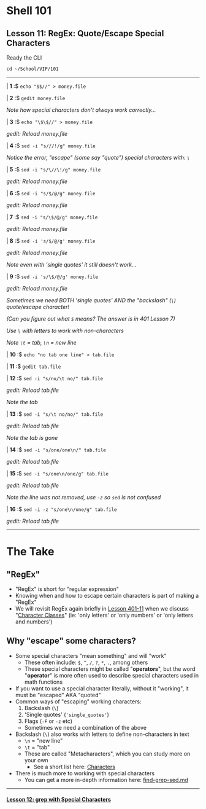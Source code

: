# Shell 101
## Lesson 11: RegEx: Quote/Escape Special Characters

Ready the CLI

`cd ~/School/VIP/101`

___

| **1** :$ `echo "$$//" > money.file`

| **2** :$ `gedit money.file`

*Note how special characters don't always work correctly...*

| **3** :$ `echo "\$\$//" > money.file`

*gedit: Reload money.file*

| **4** :$ `sed -i "s///!/g" money.file`

*Notice the error, "escape" (some say "quote") special characters with: `\`*

| **5** :$ `sed -i "s/\//\!/g" money.file`

*gedit: Reload money.file*

| **6** :$ `sed -i "s/$/@/g" money.file`

*gedit: Reload money.file*

| **7** :$ `sed -i "s/\$/@/g" money.file`

*gedit: Reload money.file*

| **8** :$ `sed -i 's/$/@/g' money.file`

*gedit: Reload money.file*

*Note even with 'single quotes' it still doesn't work...*

| **9** :$ `sed -i 's/\$/@/g' money.file`

*gedit: Reload money.file*

*Sometimes we need BOTH 'single quotes' AND the "backslash" (`\`) quote/escape character!*

*(Can you figure out what `$` means? The answer is in 401 Lesson 7)*

*Use `\` with letters to work with non-characters*

*Note `\t` = tab, `\n` = new line*

| **10** :$ `echo "no tab one line" > tab.file`

| **11** :$ `gedit tab.file`

| **12** :$ `sed -i "s/no/\t no/" tab.file`

*gedit: Reload tab.file*

*Note the tab*

| **13** :$ `sed -i "s/\t no/no/" tab.file`

*gedit: Reload tab.file*

*Note the tab is gone*

| **14** :$ `sed -i "s/one/one\n/" tab.file`

*gedit: Reload tab.file*

| **15** :$ `sed -i "s/one\n/one/g" tab.file`

*gedit: Reload tab.file*

*Note the line was not removed, use `-z` so `sed` is not confused*

| **16** :$ `sed -i -z "s/one\n/one/g" tab.file`

*gedit: Reload tab.file*

___

# The Take

## "RegEx"
- "RegEx" is short for "regular expression"
- Knowing when and how to escape certain characters is part of making a "RegEx"
- We will revisit RegEx again briefly in [Lesson 401-11](https://github.com/inkVerb/vip/blob/master/401/Lesson-11.md) when we discuss "[Character Classes](https://github.com/inkVerb/vip/blob/master/Cheat-Sheets/Characters.md#Classes)" (ie: 'only letters' or 'only numbers' or 'only letters and numbers')

## Why "escape" some characters?
- Some special characters "mean something" and will "work"
  - These often include: `$`, `^`, `/`, `?`, `*`, `.`, among others
  - These special characters might be called "**operators**", but the word "**operator**" is more often used to describe special characters used in math functions
- If you want to use a special character literally, without it "working", it must be "escaped" AKA "quoted"
- Common ways of "escaping" working characters:
  1. Backslash (`\`)
  2. 'Single quotes' (`'single_quotes'`)
  3. Flags (`-F` or `-z` etc)
  - Sometimes we need a combination of the above
- Backslash (`\`) also works with letters to define non-characters in text
  - `\n` = "new line"
  - `\t` = "tab"
  - These are called "Metacharacters", which you can study more on your own
    - See a short list here: [Characters](https://github.com/inkVerb/vip/blob/master/Cheat-Sheets/Characters.md#RegEx-Metacharacters)
- There is much more to working with special characters
  - You can get a more in-depth information here: [find-grep-sed.md](https://github.com/inkVerb/VIP/blob/master/Cheat-Sheets/find-grep-sed.md)

___

#### [Lesson 12: grep with Special Characters](https://github.com/inkVerb/vip/blob/master/101/Lesson-12.md)
